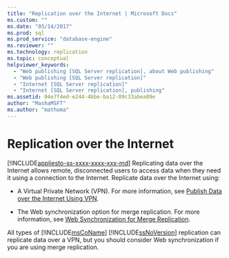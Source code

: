 ```yaml
---
title: "Replication over the Internet | Microsoft Docs"
ms.custom: ""
ms.date: "03/14/2017"
ms.prod: sql
ms.prod_service: "database-engine"
ms.reviewer: ""
ms.technology: replication
ms.topic: conceptual
helpviewer_keywords: 
  - "Web publishing [SQL Server replication], about Web publishing"
  - "Web publishing [SQL Server replication]"
  - "Internet [SQL Server replication]"
  - "Internet [SQL Server replication], publishing"
ms.assetid: 04e7f4ed-e244-4bbe-ba12-09c33abea09e
author: "MashaMSFT"
ms.author: "mathoma"
---
```

# Replication over the Internet
[!INCLUDE[appliesto-ss-xxxx-xxxx-xxx-md](../../includes/appliesto-ss-xxxx-xxxx-xxx-md.md)]
  Replicating data over the Internet allows remote, disconnected users to access data when they need it using a connection to the Internet. Replicate data over the Internet using:  
  
-   A Virtual Private Network (VPN). For more information, see [Publish Data over the Internet Using VPN](../../relational-databases/replication/publish-data-over-the-internet-using-vpn.md).  
  
-   The Web synchronization option for merge replication. For more information, see [Web Synchronization for Merge Replication](../../relational-databases/replication/web-synchronization-for-merge-replication.md).  
  
 All types of [!INCLUDE[msCoName](../../includes/msconame-md.md)] [!INCLUDE[ssNoVersion](../../includes/ssnoversion-md.md)] replication can replicate data over a VPN, but you should consider Web synchronization if you are using merge replication.  
  
  
